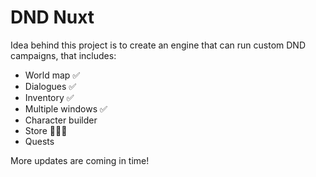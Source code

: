 # DND Nuxt

Idea behind this project is to create an engine that can run custom DND campaigns, that includes:

- World map ✅
- Dialogues ✅
- Inventory ✅
- Multiple windows ✅
- Character builder
- Store 👷🏼‍♂️
- Quests

More updates are coming in time!

